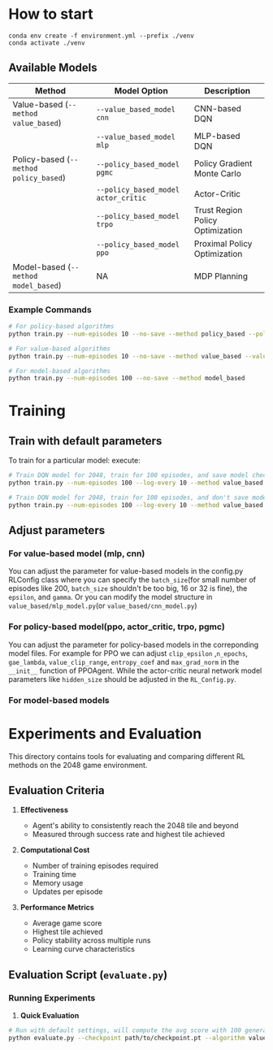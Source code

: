 # How to start
```
conda env create -f environment.yml --prefix ./venv
conda activate ./venv
```

## Available Models

| Method | Model Option | Description |
|--------|-------------|-------------|
| Value-based (`--method value_based`) | `--value_based_model cnn` | CNN-based DQN |
| | `--value_based_model mlp` | MLP-based DQN |
| Policy-based (`--method policy_based`) | `--policy_based_model pgmc` | Policy Gradient Monte Carlo |
| | `--policy_based_model actor_critic` | Actor-Critic |
| | `--policy_based_model trpo` | Trust Region Policy Optimization |
| | `--policy_based_model ppo` | Proximal Policy Optimization |
| Model-based (`--method model_based`) | NA | MDP Planning |

### Example Commands
```bash
# For policy-based algorithms
python train.py --num-episodes 10 --no-save --method policy_based --policy_based_model pgmc

# For value-based algorithms
python train.py --num-episodes 10 --no-save --method value_based --value_based_model mlp

# For model-based algorithms
python train.py --num-episodes 100 --no-save --method model_based
```


# Training
## Train with default parameters
To train for a particular model: execute:
```bash
# Train DQN model for 2048, train for 100 episodes, and save model checkpoints every 10 episodes with visualization graph
python train.py --num-episodes 100 --log-every 10 --method value_based --value_based_model mlp

# Train DQN model for 2048, train for 100 episodes, and don't save model checkpoints, but with visualization graph
python train.py --num-episodes 100 --log-every 10 --method value_based --value_based_model mlp --no-save
```


## Adjust parameters 
### For value-based model (mlp, cnn)
You can adjust the parameter for value-based models in the config.py RLConfig class where you can specify the `batch_size`(for small number of episodes like 200, `batch_size` shouldn't be too big, 16 or 32 is fine), the `epsilon`, and `gamma`. Or you can modify the model structure in `value_based/mlp_model.py`(or `value_based/cnn_model.py`)


### For policy-based model(ppo, actor_critic, trpo, pgmc)
You can adjust the parameter for policy-based models in the correponding model files. For example for PPO we can adjust `clip_epsilon` ,`n_epochs`, `gae_lambda`, `value_clip_range`, `entropy_coef` and `max_grad_norm` in the `__init__` function of PPOAgent. While the actor-critic neural network model parameters like `hidden_size` should be adjusted in the `RL_Config.py`.
        

### For model-based models


# Experiments and Evaluation

This directory contains tools for evaluating and comparing different RL methods on the 2048 game environment.

## Evaluation Criteria

1. **Effectiveness**
   - Agent's ability to consistently reach the 2048 tile and beyond
   - Measured through success rate and highest tile achieved

2. **Computational Cost**
   - Number of training episodes required
   - Training time
   - Memory usage
   - Updates per episode

3. **Performance Metrics**
   - Average game score
   - Highest tile achieved
   - Policy stability across multiple runs
   - Learning curve characteristics

## Evaluation Script (`evaluate.py`)
### Running Experiments

1. **Quick Evaluation**
```bash
# Run with default settings, will compute the avg score with 100 generated episodes using the trained q-values
python evaluate.py --checkpoint path/to/checkpoint.pt --algorithm value_based --value_based_model mlp --num-episodes 100
```
